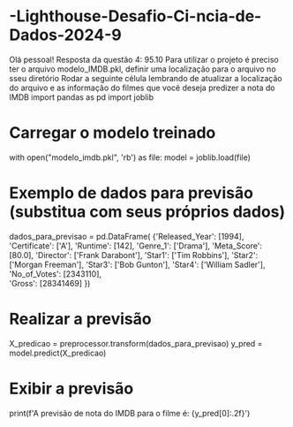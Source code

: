 # -Lighthouse-Desafio-Ci-ncia-de-Dados-2024-9
Olá pessoal! 
Resposta da questão 4: 95.10
Para utilizar o projeto é preciso ter o arquivo modelo_IMDB.pkl, definir uma localização para o arquivo no sseu diretório 
Rodar a seguinte célula lembrando de atualizar a localização do arquivo e as informação do filmes que você deseja predizer a nota do IMDB
import pandas as pd
import joblib

# Carregar o modelo treinado
with open("modelo_imdb.pkl", 'rb') as file:
    model = joblib.load(file)

# Exemplo de dados para previsão (substitua com seus próprios dados)
dados_para_previsao = pd.DataFrame( {'Released_Year': [1994],
    'Certificate': ['A'],
    'Runtime': [142],
    'Genre_1': ['Drama'],
    'Meta_Score': [80.0],
    'Director': ['Frank Darabont'],
    'Star1': ['Tim Robbins'],
    'Star2': ['Morgan Freeman'],
    'Star3': ['Bob Gunton'],
    'Star4': ['William Sadler'],
    'No_of_Votes': [2343110],  
    'Gross': [28341469] 
})

# Realizar a previsão
X_predicao = preprocessor.transform(dados_para_previsao)
y_pred = model.predict(X_predicao)

# Exibir a previsão
print(f'A previsão de nota do IMDB para o filme é: {y_pred[0]:.2f}')
